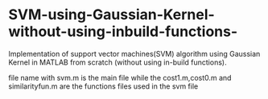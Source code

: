 # SVM-using-Gaussian-Kernel-without-using-inbuild-functions-
Implementation of support vector machines(SVM) algorithm using Gaussian Kernel in MATLAB from scratch (without using in-build functions).

file name with svm.m is the main file while the cost1.m,cost0.m and similarityfun.m are the functions files used in the svm file
